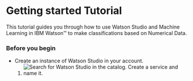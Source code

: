 # Getting started Tutorial
This tutorial guides you through how to use Watson Studio and Machine Learning in IBM Watson™ to make classifications based on Numerical Data.

### Before you begin
  * Create an instance of Watson Studio in your account.
    1. ![Search for Watson Studio in the catalog. Create a service and name it.](/Pics/name_WS_instance.png)

